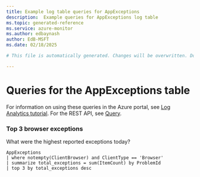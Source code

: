 ```yaml
---
title: Example log table queries for AppExceptions
description:  Example queries for AppExceptions log table
ms.topic: generated-reference
ms.service: azure-monitor
ms.author: edbaynash
author: EdB-MSFT
ms.date: 02/18/2025

# This file is automatically generated. Changes will be overwritten. Do not change this file directly. 

---
```


# Queries for the AppExceptions table

For information on using these queries in the Azure portal, see [Log Analytics tutorial](/azure/azure-monitor/logs/log-analytics-tutorial). For the REST API, see [Query](/rest/api/loganalytics/query).


### Top 3 browser exceptions  


What were the highest reported exceptions today?  

```query
AppExceptions
| where notempty(ClientBrowser) and ClientType == 'Browser'
| summarize total_exceptions = sum(ItemCount) by ProblemId
| top 3 by total_exceptions desc
```

